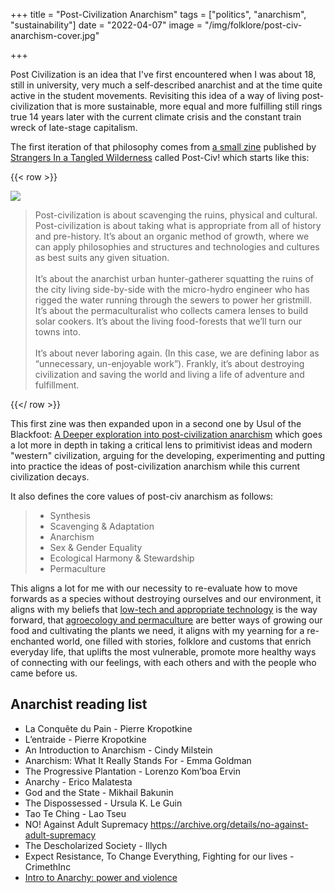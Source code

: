 +++
title = "Post-Civilization Anarchism"
tags = ["politics", "anarchism", "sustainability"]
date = "2022-04-07"
image = "/img/folklore/post-civ-anarchism-cover.jpg"

+++

Post Civilization is an idea that I've first encountered when I was about 18, still in university, very much a self-described anarchist and at the time quite active in the student movements. Revisiting this idea of a way of living post-civilization that is more sustainable, more equal and more fulfilling still rings true 14 years later with the current climate crisis and the constant train wreck of late-stage capitalism.

The first iteration of that philosophy comes from [a small zine](https://theanarchistlibrary.org/library/strangers-in-a-tangled-wilderness-post-civ-a-brief-philosophical-and-political-introduction-to) published by [Strangers In a Tangled Wilderness](https://www.tangledwilderness.org/) called Post-Civ! which starts like this:

{{< row >}}

<div class="flex-1 medium-padding-right">
<img src="/img/folklore/post-civ-anarchism.jpg" />
</div>
<div class="flex-2">

<blockquote>Post-civilization is about scavenging the ruins, physical and cultural. Post-civilization is about taking what is appropriate from all of history and pre-history. It’s about an organic method of growth, where we can apply philosophies and structures and technologies and cultures as best suits any given situation.
<br/><br/>
It’s about the anarchist urban hunter-gatherer squatting the ruins of the city living side-by-side with the micro-hydro engineer who has rigged the water running through the sewers to power her gristmill. It’s about the permaculturalist who collects camera lenses to build solar cookers. It’s about the living food-forests that we’ll turn our towns into.
<br/><br/>
It’s about never laboring again. (In this case, we are defining labor as “unnecessary, un-enjoyable work”). Frankly, it’s about destroying civilization and saving the world and living a life of adventure and fulfillment.
</blockquote>

</div>

{{</ row >}}

This first zine was then expanded upon in a second one by Usul of the Blackfoot: [A Deeper exploration into post-civilization anarchism](https://theanarchistlibrary.org/library/usul-of-the-blackfoot-post-civ-a-deeper-exploration) which goes a lot more in depth in taking a critical lens to primitivist ideas and modern "western" civilization, arguing for the developing, experimenting and putting into practice the ideas of post-civilization anarchism while this current civilization decays.

It also defines the core values of post-civ anarchism as follows:

>- Synthesis
>- Scavenging & Adaptation
>- Anarchism
>- Sex & Gender Equality
>- Ecological Harmony & Stewardship
>- Permaculture

This aligns a lot for me with our necessity to re-evaluate how to move forwards as a species without destroying ourselves and our environment, it aligns with my beliefs that [low-tech and appropriate technology](/craft/low-tech/) is the way forward, that [agroecology and permaculture](/folklore/agroecology/) are better ways of growing our food and cultivating the plants we need, it aligns with my yearning for a re-enchanted world, one filled with stories, folklore and customs that enrich everyday life, that uplifts the most vulnerable, promote more healthy ways of connecting with our feelings, with each others and with the people who came before us.

## Anarchist reading list

- La Conquête du Pain - Pierre Kropotkine
- L’entraide - Pierre Kropotkine
- An Introduction to Anarchism - Cindy Milstein
- Anarchism: What It Really Stands For - Emma Goldman
- The Progressive Plantation - Lorenzo Kom’boa Ervin
- Anarchy - Erico Malatesta
- God and the State - Mikhail Bakunin
- The Dispossessed  - Ursula K. Le Guin
- Tao Te Ching - Lao Tseu
- NO! Against Adult Supremacy https://archive.org/details/no-against-adult-supremacy
- The Descholarized Society - Illych
- Expect Resistance, To Change Everything, Fighting for our lives - CrimethInc
- [Intro to Anarchy: power and violence](https://www.youtube.com/watch?v=bCAUmh99hMI)
